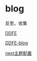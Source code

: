 # blog
反思，收集

[DDFE](https://github.com/DDFE)

[DDFE-blog](https://github.com/DDFE/DDFE-blog)

[next主题配置](http://theme-next.iissnan.com/getting-started.html)
